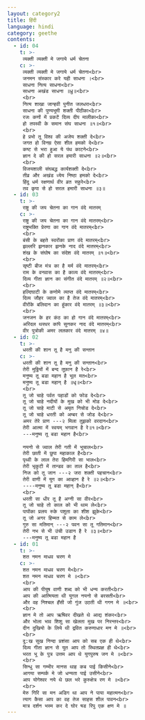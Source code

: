 ```yaml
---
layout: category2
title: हिंदी
language: hindi
category: geethe
contents:
  - id: 04
    t: >-
     व्यक्ती व्यक्ती मे जगाये धर्म चेतना
    c: >- 
     व्यक्ती व्यक्ती मे जगाये धर्म चेतना<br>
     जनमन संस्कार करे यही साधना ।<br>
     साधना नित्य साधना<br>
     साधना अखंड साधना ॥ध्रु॥<br>
     <br>
     नित्य शाखा जान्हवी पुनीत जलधरा<br>
     साधना की पुण्यभूमी शक्ती पीठीका<br>
     रजः कणों में प्रकटें दिव्य दीप मालीका<br>
     हो तपस्वी के समान संघ साधना ॥१॥<br>
     <br>
     हे प्रभो तू विश्व की अजेय शक्ती दे<br>
     जगत हो विनम्र ऐसा शील हमको दे<br>
     कष्ट से भरा हुआ ये पंथ काटने<br>
     ज्ञान दे की हो सरल हमारी साधना ॥२॥<br>
     <br>
     विजयशाली संघबद्ध कार्यशक्ती दे<br>
     तीव्र और अखंड ध्येय निष्ठा हमको दे<br>
     हिंदु धर्म रक्षणार्थ वीर व्रत स्फ़ुरे<br>
     तव कृपा से हो सरल हमारी साधना ॥३॥
  - id: 03
    t: >-
     राष्ट्र की जय चेतना का गान वंदे मातरम्
    c: >- 
     राष्ट्र की जय चेतना का गान वंदे मातरम्<br>
     राष्ट्रभक्ति प्रेरणा का गान वंदे मातरम्<br>
     <br>
     बंसी के बहते स्वरोंका प्राण वंदे मातरम्<br>
     झल्लरि झनकार झनके नाद वंदे मातरम्<br>
     शंख के संघोष का संदेश वंदे मातरम् ॥१॥<br>
     <br>
     सृष्टी बीज मंत्र का है मर्म वंदे मातरम्<br>
     राम के वनवास का है काव्य वंदे मातरम्<br>
     दिव्य गीता ज्ञान का संगीत वंदे मातरम् ॥२॥<br>
     <br>
     हल्दिघाटी के कणोमे व्याप्त वंदे मातरम्<br>
     दिव्य जौहर ज्वाल का है तेज वंदे मातरम्<br>
     वीरोंके बलिदान का हूंकार वंदे मातरम् ॥३॥<br>
     <br>
     जनजन के हर कंठ का हो गान वंदे मातरम्<br>
     अरिदल थरथर कांपे सुनकर नाद वंदे मातरम्<br>
     वीर पुत्रोकी अमर ललकार वंदे मातरम् ॥४॥
  - id: 02
    t: >-
     धरती की शान तू है मनु की सन्तान
    c: >- 
     धरती की शान तू है मनु की सन्तान<br>
     तेरी मुठ्ठियों में बन्द तूफ़ान है रे<br>
     मनुष्य तू बडा महान है भूल मत<br>
     मनुष्य तू बडा महान् है ॥धृ॥<br>
     <br>
     तू जो चाहे पर्वत पहाडों को फोड दे<br>
     तू जो चाहे नदीयों के मुख को भी मोड दे<br>
     तू जो चाहे माटी से अमृत निचोड दे<br>
     तू जो चाहे धरती को अम्बर से जोड दे<br>
     अमर तेरे प्राण ---२ मिला तुझको वरदान<br>
     तेरी आत्मा में स्वयम् भगवान है रे॥१॥<br>
     ---मनुष्य तू बडा महान है<br>
     
     नयनो से ज्वाल तेरी गती में भूचाल<br>
     तेरी छाती में छुपा महाकाल है<br>
     पृथ्वी के लाल तेरा हिमगिरी सा भाल<br>
     तेरी भृकुटी में तान्डव का ताल है<br>
     निज को तू जान ---२ जरा शक्ती पहचान<br>
     तेरी वाणी में युग का आव्हान है रे ॥२॥<br>
     ----मनुष्य तू बडा महान् है<br>
     <br>
     धरती सा धीर तू है अग्नी सा वीर<br>
     तू जो चाहे तो काल को भी थाम ले<br>
     पापोंका प्रलय रुके पशुता का शीश झुके<br>
     तू जो अगर हिम्मत से काम ले<br>
     गुरु सा मतिमान् ---२ पवन सा तू गतिमान<br>
     तेरी नभ से भी उंची उडान है रे ॥३॥<br>
     ---मनुष्य तू बडा महान है
  - id: 01
    t: >-
     शत नमन माधव चरण मे
    c: >- 
     शत नमन माधव चरण मे<br>
     शत नमन माधव चरण मे ॥<br>
     <br>
     आप की पीयुष वाणी शब्द को भी धन्य करती<br>
     आप की आत्मियता थी युगल नयनो से बरसती<br>
     और वह निश्चल हँसी जो गुंज उठती थी गगन मे ॥<br>
     <br>
     ज्ञान मे तो आप ऋषिवर दीखते थे आद्य शंकर<br>
     और भोला भाव शिशु सा खेलता मुख पर निरन्तर<br>
     दीन दुखियो के लिये थी द्रवित करुणाधार मन मे ॥<br>
     <br>
     दु:ख सुख निन्दा प्रशंसा आप को सब एक ही थे<br>
     दिव्य गीता ज्ञान से युत आप तो स्थितप्रज्ञ ही थे<br>
     भरत भू के पुत्र उत्तम आप थे युगपुरुष जन मे ॥<br>
     <br>
     सिन्धु सा गम्भीर मानस थाह कब पाई किसीने<br>
     आगया सम्पर्क मे जो धन्यता पाई उसीने<br>
     आप योगेश्वर नये थे छल भरे कुरुक्षेत्र रण मे ॥<br>
     <br>
     मेरु गिरि सा मन अडिग था आप ने पाया महात्मन<br>
     त्याग कैसा आप का वह तेज साहस शील पावन<br>
     मात्र दर्शन भस्म कर दे घोर षड रिपु एक क्षण मे ॥
---
```

